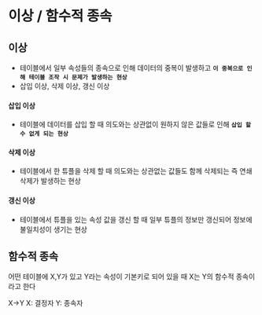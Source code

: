 # 이상 / 함수적 종속



## 이상

- 테이블에서 일부 속성들의 종속으로 인해 데이터의 중복이 발생하고 **`이 중복으로 인해 테이블 조작 시 문제가 발생하는 현상`**
- 삽입 이상, 삭제 이상, 갱신 이상



#### 삽입 이상 

- 테이블에 데이터를 삽입 할 때 의도와는 상관없이 원하지 않은 값들로 인해 **`삽입 할 수 없게 되는 현상`**



#### 삭제 이상

- 테이블에서 한 튜플을 삭제 할 때 의도와는 상관없는 값들도 함께 삭제되는 즉 연쇄 삭제가 발생하는 현상



#### 갱신 이상

- 테이블에서 튜플을 있는 속성 값을 갱신 할 때 일부 튜플의 정보만 갱신되어 정보에 불일치성이 생기는 현상



## 함수적 종속

어떤 테이블에 X,Y가 있고 Y라는 속성이 기본키로 되어 있을 때 X는 Y의 함수적 종속이라고 한다

X->Y X: 결정자 Y: 종속자

